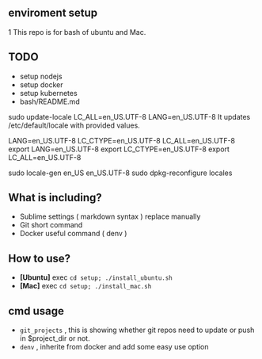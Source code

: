 ## enviroment setup
1
This repo is for bash of ubuntu and Mac.

## TODO
- setup nodejs
- setup docker
- setup kubernetes
- bash/README.md

sudo update-locale LC_ALL=en_US.UTF-8 LANG=en_US.UTF-8
It updates /etc/default/locale with provided values.


LANG=en_US.UTF-8
LC_CTYPE=en_US.UTF-8
LC_ALL=en_US.UTF-8
export LANG=en_US.UTF-8
export LC_CTYPE=en_US.UTF-8
export LC_ALL=en_US.UTF-8


sudo locale-gen en_US en_US.UTF-8
sudo dpkg-reconfigure locales 


## What is including?
- Sublime settings ( markdown syntax ) replace manually
- Git short command
- Docker useful command ( denv )


## How to use?
- **[Ubuntu]** exec `cd setup; ./install_ubuntu.sh`
- **[Mac]** exec `cd setup; ./install_mac.sh`



## cmd usage
- `git_projects` , this is showing whether git repos need to update or push in $project_dir or not.  
- `denv` , inherite from docker and add some easy use option  





